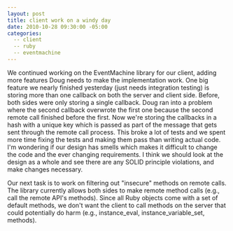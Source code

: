 ```yaml
---
layout: post
title: client work on a windy day
date: 2010-10-28 09:30:00 -05:00
categories:
  -- client
  -- ruby
  -- eventmachine
---
```


We continued working on the EventMachine library for our client, adding more features Doug needs to make the implementation work.  One big feature we nearly finished yesterday (just needs integration testing) is storing more than one callback on both the server and client side.  Before, both sides were only storing a single callback.  Doug ran into a problem where the second callback overwrote the first one because the second remote call finished before the first.  Now we're storing the callbacks in a hash with a unique key which is passed as part of the message that gets sent through the remote call process.  This broke a lot of tests and we spent more time fixing the tests and making them pass than writing actual code.  I'm wondering if our design has smells which makes it difficult to change the code and the ever changing requirements.  I think we should look at the design as a whole and see there are any SOLID principle violations, and make changes necessary.

Our next task is to work on filtering out "insecure" methods on remote calls.  The library currently allows both sides to make remote method calls (e.g., call the remote API's methods).  Since all Ruby objects come with a set of default methods, we don't want the client to call methods on the server that could potentially do harm (e.g., instance\_eval, instance\_variable\_set, methods).
